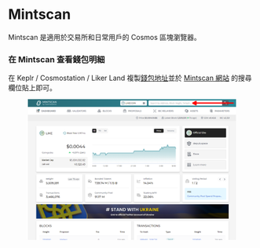 # Mintscan

Mintscan 是適用於交易所和日常用戶的 Cosmos 區塊瀏覽器。

### 在 Mintscan 查看錢包明細

在 Keplr / Cosmostation / Liker Land 複製[錢包地址](../wallet-address.md)並於 [Mintscan 網站](https://www.mintscan.io/likecoin) 的搜尋欄位貼上即可。

<figure><img src="../../../.gitbook/assets/Mintscan.png" alt=""><figcaption></figcaption></figure>
